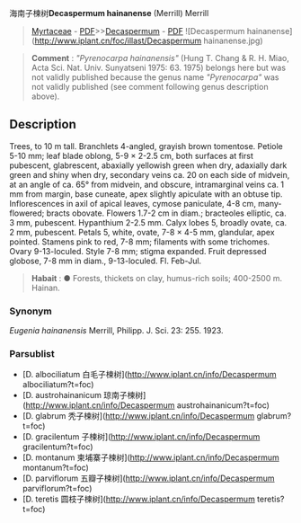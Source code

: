 海南子楝树**Decaspermum hainanense** (Merrill) Merrill

> [Myrtaceae](http://www.iplant.cn/info/Myrtaceae?t=foc) - [PDF](http://www.iplant.cn/foc/pdf/Myrtaceae.pdf)>>[Decaspermum](http://www.iplant.cn/info/Decaspermum?t=foc) - [PDF](http://www.iplant.cn/foc/pdf/Decaspermum.pdf)
![Decaspermum hainanense](http://www.iplant.cn/foc/illast/Decaspermum hainanense.jpg)

> **Comment** : 
> *\"Pyrenocarpa hainanensis\"* (Hung T. Chang & R. H. Miao, Acta Sci. Nat. Univ. Sunyatseni 1975: 63. 1975) belongs here but was not validly published because the genus name *\"Pyrenocarpa\"* was not validly published (see comment following genus description above).

## Description

Trees, to 10 m tall. Branchlets 4-angled, grayish brown tomentose. Petiole 5-10 mm; leaf blade oblong, 5-9 × 2-2.5 cm, both surfaces at first pubescent, glabrescent, abaxially yellowish green when dry, adaxially dark green and shiny when dry, secondary veins ca. 20 on each side of midvein, at an angle of ca. 65° from midvein, and obscure, intramarginal veins ca. 1 mm from margin, base cuneate, apex slightly apiculate with an obtuse tip. Inflorescences in axil of apical leaves, cymose paniculate, 4-8 cm, many-flowered; bracts obovate. Flowers 1.7-2 cm in diam.; bracteoles elliptic, ca. 3 mm, pubescent. Hypanthium 2-2.5 mm. Calyx lobes 5, broadly ovate, ca. 2 mm, pubescent. Petals 5, white, ovate, 7-8 × 4-5 mm, glandular, apex pointed. Stamens pink to red, 7-8 mm; filaments with some trichomes. Ovary 9-13-loculed. Style 7-8 mm; stigma expanded. Fruit depressed globose, 7-8 mm in diam., 9-13-loculed. Fl. Feb-Jul.

> **Habait** : 
>● Forests, thickets on clay, humus-rich soils; 400-2500 m. Hainan.

### Synonym
*Eugenia hainanensis* Merrill, Philipp. J. Sci. 23: 255. 1923.

### Parsublist

* [D.  albociliatum  白毛子楝树](http://www.iplant.cn/info/Decaspermum albociliatum?t=foc)
* [D.  austrohainanicum  琼南子楝树](http://www.iplant.cn/info/Decaspermum austrohainanicum?t=foc)
* [D.  glabrum  秃子楝树](http://www.iplant.cn/info/Decaspermum glabrum?t=foc)
* [D.  gracilentum  子楝树](http://www.iplant.cn/info/Decaspermum gracilentum?t=foc)
* [D.  montanum  柬埔寨子楝树](http://www.iplant.cn/info/Decaspermum montanum?t=foc)
* [D.  parviflorum  五瓣子楝树](http://www.iplant.cn/info/Decaspermum parviflorum?t=foc)
* [D.  teretis  圆枝子楝树](http://www.iplant.cn/info/Decaspermum teretis?t=foc)

